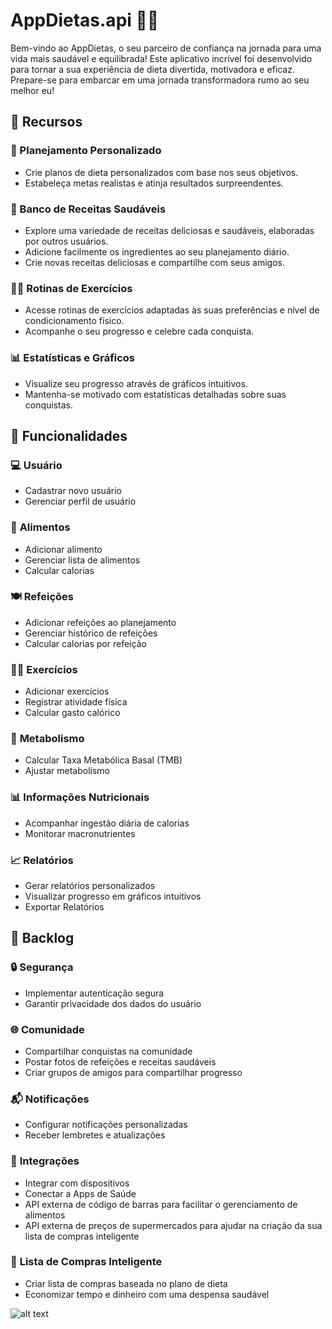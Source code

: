 # AppDietas.api 🍏💪

Bem-vindo ao AppDietas, o seu parceiro de confiança na jornada para uma vida mais saudável e equilibrada! Este aplicativo incrível foi desenvolvido para tornar a sua experiência de dieta divertida, motivadora e eficaz. Prepare-se para embarcar em uma jornada transformadora rumo ao seu melhor eu!

## 🌟 Recursos

### 📅 Planejamento Personalizado
- Crie planos de dieta personalizados com base nos seus objetivos.
- Estabeleça metas realistas e atinja resultados surpreendentes.

### 🥗 Banco de Receitas Saudáveis
- Explore uma variedade de receitas deliciosas e saudáveis, elaboradas por outros usuários.
- Adicione facilmente os ingredientes ao seu planejamento diário.
- Crie novas receitas deliciosas e compartilhe com seus amigos.

### 🏋️‍♂️ Rotinas de Exercícios
- Acesse rotinas de exercícios adaptadas às suas preferências e nível de condicionamento físico.
- Acompanhe o seu progresso e celebre cada conquista.

### 📊 Estatísticas e Gráficos
- Visualize seu progresso através de gráficos intuitivos.
- Mantenha-se motivado com estatísticas detalhadas sobre suas conquistas.

## 🚀 Funcionalidades

### 💻 **Usuário**
- Cadastrar novo usuário
- Gerenciar perfil de usuário

### 🍏 **Alimentos**
- Adicionar alimento
- Gerenciar lista de alimentos
- Calcular calorias

### 🍽️ **Refeições**
- Adicionar refeições ao planejamento
- Gerenciar histórico de refeições
- Calcular calorias por refeição

### 🏋️‍♂️ **Exercícios**
- Adicionar exercícios
- Registrar atividade física
- Calcular gasto calórico

### 🔄 **Metabolismo**
- Calcular Taxa Metabólica Basal (TMB)
- Ajustar metabolismo

### 📊 **Informações Nutricionais**
- Acompanhar ingestão diária de calorias
- Monitorar macronutrientes

### 📈 **Relatórios**
- Gerar relatórios personalizados
- Visualizar progresso em gráficos intuitivos
- Exportar Relatórios

## 📝 Backlog

### 🔒 **Segurança**
- Implementar autenticação segura
- Garantir privacidade dos dados do usuário

### 🌐 **Comunidade**
- Compartilhar conquistas na comunidade
- Postar fotos de refeições e receitas saudáveis
- Criar grupos de amigos para compartilhar progresso

### 📬 **Notificações**
- Configurar notificações personalizadas
- Receber lembretes e atualizações

### 🔗 **Integrações**
- Integrar com dispositivos
- Conectar a Apps de Saúde
- API externa de código de barras para facilitar o gerenciamento de alimentos
- API externa de preços de supermercados para ajudar na criação da sua lista de compras inteligente

### 🛒 **Lista de Compras Inteligente**
- Criar lista de compras baseada no plano de dieta
- Economizar tempo e dinheiro com uma despensa saudável

![alt text](https://www.plantuml.com/plantuml/png/VPBFZjCm4CRlUOfXBnpGliE6RgcGs1Mg5kw3Coq3ZbsDRLI1U1Z4WTEULZn1NWox3TOeIVSInVFpV9_dpqs8A37rjddHqOuTmNQzUcZlD-_MO2o6q3G7D5znJt1roxWNx14wWbLX5A0zM3OO-PilqLkcYE4AVZG03IYf3o4DluJzYG2yWXLs6AAWL3I23Gavmncy9zcnpU6VZTQ2rd9FBlfGnTgE3Nk7KjbCh2PLVskIHIa_NXZ3t6TBE-BXp_2N5fmg_JtpKeaNtU3WjSJSV7qaCSEZuQKo5HtHblPyRcURPy4TTWHlXiV01gTFs628lXo79s6pO7r74Jzvow7Nungp7_28zOP1U8q1xV_tVKbbcxJ0NFsjstdfyToU-nJbN1EhCetl3-W-gtQDvCuxZbwA1HhnhcIJYxGuF8inLwZxjw6SgiaO_yWXeUNlYt1zpAEA4pJQlJm5J-yVDp9_XI3_zCDJb-pfQjtzwskzXZgk1ZebkfaPLO7CzA9bfe-Jp1cyF8OiT1cMJDtPV5a__LdXoTLvQUhulD0DkIxrzXy0)

